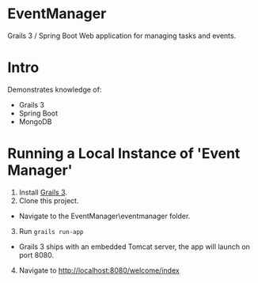 # EventManager
Grails 3 / Spring Boot Web application for managing tasks and events.

# Intro
Demonstrates knowledge of:
* Grails 3
* Spring Boot
* MongoDB

# Running a Local Instance of 'Event Manager'
1. Install [Grails 3](https://grails.org/download.html).
2. Clone this project.
  * Navigate to the EventManager\eventmanager folder.
3. Run ```grails run-app```
  * Grails 3 ships with an embedded Tomcat server, the app will launch on port 8080.
4. Navigate to [http://localhost:8080/welcome/index](http://localhost:8080/welcome/index)
